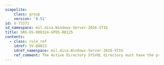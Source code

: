 ```yaml
---
scapolite:
    class: group
    version: '0.51'
id: V-73371
id_namespace: mil.disa.Windows-Server-2016-STIG
title: SRG-OS-000324-GPOS-00125
contents:
  - class: rule_ref
    idref: SV-88023
    idref_namespace: mil.disa.Windows-Server-2016-STIG
    ref_comment: The Active Directory SYSVOL directory must have the proper  ...
---
```


